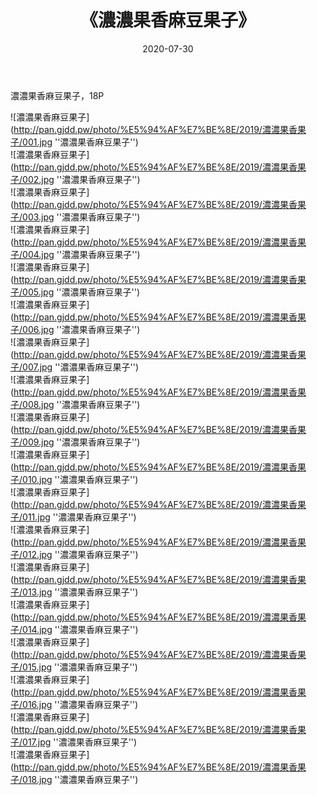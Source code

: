 ﻿---
layout: post
title:  《濃濃果香麻豆果子》
date:   2020-07-30
img: http://pan.gjdd.pw/photo/%E5%94%AF%E7%BE%8E/2019/濃濃果香果子/000.jpg
categories: [美女, 清纯, 唯美]
---

濃濃果香麻豆果子，18P

![濃濃果香麻豆果子](http://pan.gjdd.pw/photo/%E5%94%AF%E7%BE%8E/2019/濃濃果香果子/001.jpg ''濃濃果香麻豆果子'') <br>
![濃濃果香麻豆果子](http://pan.gjdd.pw/photo/%E5%94%AF%E7%BE%8E/2019/濃濃果香果子/002.jpg ''濃濃果香麻豆果子'') <br>
![濃濃果香麻豆果子](http://pan.gjdd.pw/photo/%E5%94%AF%E7%BE%8E/2019/濃濃果香果子/003.jpg ''濃濃果香麻豆果子'') <br>
![濃濃果香麻豆果子](http://pan.gjdd.pw/photo/%E5%94%AF%E7%BE%8E/2019/濃濃果香果子/004.jpg ''濃濃果香麻豆果子'') <br>
![濃濃果香麻豆果子](http://pan.gjdd.pw/photo/%E5%94%AF%E7%BE%8E/2019/濃濃果香果子/005.jpg ''濃濃果香麻豆果子'') <br>
![濃濃果香麻豆果子](http://pan.gjdd.pw/photo/%E5%94%AF%E7%BE%8E/2019/濃濃果香果子/006.jpg ''濃濃果香麻豆果子'') <br>
![濃濃果香麻豆果子](http://pan.gjdd.pw/photo/%E5%94%AF%E7%BE%8E/2019/濃濃果香果子/007.jpg ''濃濃果香麻豆果子'') <br>
![濃濃果香麻豆果子](http://pan.gjdd.pw/photo/%E5%94%AF%E7%BE%8E/2019/濃濃果香果子/008.jpg ''濃濃果香麻豆果子'') <br>
![濃濃果香麻豆果子](http://pan.gjdd.pw/photo/%E5%94%AF%E7%BE%8E/2019/濃濃果香果子/009.jpg ''濃濃果香麻豆果子'') <br>
![濃濃果香麻豆果子](http://pan.gjdd.pw/photo/%E5%94%AF%E7%BE%8E/2019/濃濃果香果子/010.jpg ''濃濃果香麻豆果子'') <br>
![濃濃果香麻豆果子](http://pan.gjdd.pw/photo/%E5%94%AF%E7%BE%8E/2019/濃濃果香果子/011.jpg ''濃濃果香麻豆果子'') <br>
![濃濃果香麻豆果子](http://pan.gjdd.pw/photo/%E5%94%AF%E7%BE%8E/2019/濃濃果香果子/012.jpg ''濃濃果香麻豆果子'') <br>
![濃濃果香麻豆果子](http://pan.gjdd.pw/photo/%E5%94%AF%E7%BE%8E/2019/濃濃果香果子/013.jpg ''濃濃果香麻豆果子'') <br>
![濃濃果香麻豆果子](http://pan.gjdd.pw/photo/%E5%94%AF%E7%BE%8E/2019/濃濃果香果子/014.jpg ''濃濃果香麻豆果子'') <br>
![濃濃果香麻豆果子](http://pan.gjdd.pw/photo/%E5%94%AF%E7%BE%8E/2019/濃濃果香果子/015.jpg ''濃濃果香麻豆果子'') <br>
![濃濃果香麻豆果子](http://pan.gjdd.pw/photo/%E5%94%AF%E7%BE%8E/2019/濃濃果香果子/016.jpg ''濃濃果香麻豆果子'') <br>
![濃濃果香麻豆果子](http://pan.gjdd.pw/photo/%E5%94%AF%E7%BE%8E/2019/濃濃果香果子/017.jpg ''濃濃果香麻豆果子'') <br>
![濃濃果香麻豆果子](http://pan.gjdd.pw/photo/%E5%94%AF%E7%BE%8E/2019/濃濃果香果子/018.jpg ''濃濃果香麻豆果子'') <br>
